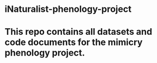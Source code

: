 # iNaturalist-phenology-project
# This repo contains all datasets and code documents for the mimicry phenology project.
